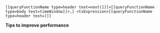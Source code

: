 ```
[[queryFunctionName type=header text=next(]][<[[queryFunctionName type=body text=timeWindow]]>,] <tsExpression>[[queryFunctionName type=header text=)]]
```

**Tips to improve performance**

